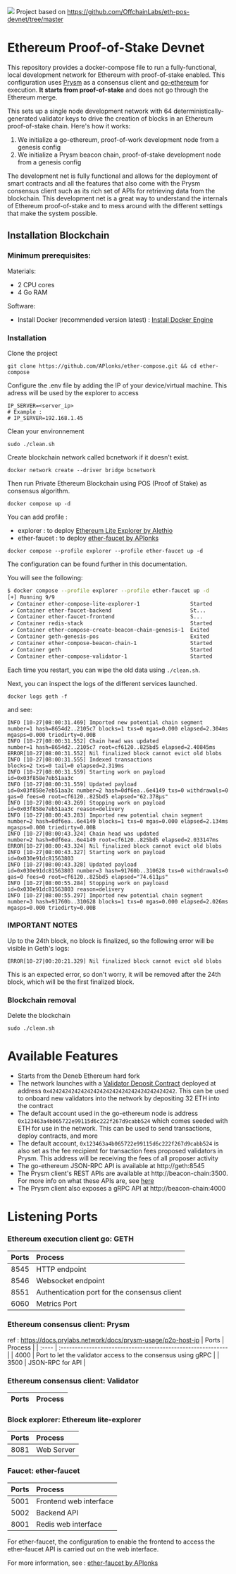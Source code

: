 ![](/images/Image_README_ether-compose.png)
Project based on https://github.com/OffchainLabs/eth-pos-devnet/tree/master

# Ethereum Proof-of-Stake Devnet

This repository provides a docker-compose file to run a fully-functional, local development network for Ethereum with proof-of-stake enabled. This configuration uses [Prysm](https://github.com/prysmaticlabs/prysm) as a consensus client and [go-ethereum](https://github.com/ethereum/go-ethereum) for execution. **It starts from proof-of-stake** and does not go through the Ethereum merge.

This sets up a single node development network with 64 deterministically-generated validator keys to drive the creation of blocks in an Ethereum proof-of-stake chain. Here's how it works:

1. We initialize a go-ethereum, proof-of-work development node from a genesis config
2. We initialize a Prysm beacon chain, proof-of-stake development node from a genesis config

The development net is fully functional and allows for the deployment of smart contracts and all the features that also come with the Prysm consensus client such as its rich set of APIs for retrieving data from the blockchain. This development net is a great way to understand the internals of Ethereum proof-of-stake and to mess around with the different settings that make the system possible.

## Installation Blockchain

### Minimum prerequisites:

Materials:
- 2 CPU cores
- 4 Go RAM

Software:
- Install Docker (recommended version latest) : [Install Docker Engine](https://docs.docker.com/engine/install/)

### Installation

Clone the project
```
git clone https://github.com/APlonks/ether-compose.git && cd ether-compose
```

Configure the .env file by adding the IP of your device/virtual machine.
This adress will be used by the explorer to access 
```
IP_SERVER=<server_ip>
# Example :
# IP_SERVER=192.168.1.45
```

Clean your environnement
```
sudo ./clean.sh
```

Create blockchain network called bcnetwork if it doesn't exist.
```
docker network create --driver bridge bcnetwork
```

Then run Private Ethereum Blockchain using POS (Proof of Stake) as consensus algorithm.
```
docker compose up -d
```

You can add profile : 
- explorer : to deploy [Ethereum Lite Explorer by Alethio](https://github.com/Alethio/ethereum-lite-explorer)
- ether-faucet : to deploy [ether-faucet by APlonks](https://github.com/APlonks/ether-faucet)
```
docker compose --profile explorer --profile ether-faucet up -d
```


The configuration can be found further in this documentation.

You will see the following:

```bash
$ docker compose --profile explorer --profile ether-faucet up -d
[+] Running 9/9
 ✔ Container ether-compose-lite-explorer-1                Started                                0.6s 
 ✔ Container ether-faucet-backend                         St...                                  0.5s 
 ✔ Container ether-faucet-frontend                        S...                                   0.5s 
 ✔ Container redis-stack                                  Started                                0.6s 
 ✔ Container ether-compose-create-beacon-chain-genesis-1  Exited                                 0.9s 
 ✔ Container geth-genesis-pos                             Exited                                 1.7s 
 ✔ Container ether-compose-beacon-chain-1                 Started                                1.2s 
 ✔ Container geth                                         Started                                1.9s 
 ✔ Container ether-compose-validator-1                    Started                                1.4s
```

Each time you restart, you can wipe the old data using `./clean.sh`.

Next, you can inspect the logs of the different services launched. 

```
docker logs geth -f
```

and see:

```
INFO [10-27|08:00:31.469] Imported new potential chain segment     number=1 hash=8654d2..2105c7 blocks=1 txs=0 mgas=0.000 elapsed=2.304ms     mgasps=0.000 triedirty=0.00B
INFO [10-27|08:00:31.552] Chain head was updated                   number=1 hash=8654d2..2105c7 root=cf6120..825bd5 elapsed=2.40845ms
ERROR[10-27|08:00:31.552] Nil finalized block cannot evict old blobs
INFO [10-27|08:00:31.555] Indexed transactions                     blocks=2 txs=0 tail=0 elapsed=2.319ms
INFO [10-27|08:00:31.559] Starting work on payload                 id=0x03f858e7eb51aa3c
INFO [10-27|08:00:31.559] Updated payload                          id=0x03f858e7eb51aa3c number=2 hash=0df6ea..6e4149 txs=0 withdrawals=0 gas=0 fees=0 root=cf6120..825bd5 elapsed="62.378µs"
INFO [10-27|08:00:43.269] Stopping work on payload                 id=0x03f858e7eb51aa3c reason=delivery
INFO [10-27|08:00:43.283] Imported new potential chain segment     number=2 hash=0df6ea..6e4149 blocks=1 txs=0 mgas=0.000 elapsed=2.134ms     mgasps=0.000 triedirty=0.00B
INFO [10-27|08:00:43.324] Chain head was updated                   number=2 hash=0df6ea..6e4149 root=cf6120..825bd5 elapsed=2.033147ms
ERROR[10-27|08:00:43.324] Nil finalized block cannot evict old blobs
INFO [10-27|08:00:43.327] Starting work on payload                 id=0x030e91dc81563803
INFO [10-27|08:00:43.328] Updated payload                          id=0x030e91dc81563803 number=3 hash=91760b..310628 txs=0 withdrawals=0 gas=0 fees=0 root=cf6120..825bd5 elapsed="74.611µs"
INFO [10-27|08:00:55.284] Stopping work on payloasd                 id=0x030e91dc81563803 reason=delivery
INFO [10-27|08:00:55.297] Imported new potential chain segment     number=3 hash=91760b..310628 blocks=1 txs=0 mgas=0.000 elapsed=2.026ms     mgasps=0.000 triedirty=0.00B
```

### IMPORTANT NOTES
Up to the 24th block, no block is finalized, so the following error will be visible in Geth's logs:
```log
ERROR[10-27|00:20:21.329] Nil finalized block cannot evict old blobs
```
This is an expected error, so don't worry, it will be removed after the 24th block, which will be the first finalized block.


### Blockchain removal
Delete the blockchain 
```
sudo ./clean.sh
```

# Available Features

- Starts from the Deneb Ethereum hard fork
- The network launches with a [Validator Deposit Contract](https://github.com/ethereum/consensus-specs/blob/dev/solidity_deposit_contract/deposit_contract.sol) deployed at address `0x4242424242424242424242424242424242424242`. This can be used to onboard new validators into the network by depositing 32 ETH into the contract
- The default account used in the go-ethereum node is address `0x123463a4b065722e99115d6c222f267d9cabb524` which comes seeded with ETH for use in the network. This can be used to send transactions, deploy contracts, and more
- The default account, `0x123463a4b065722e99115d6c222f267d9cabb524` is also set as the fee recipient for transaction fees proposed validators in Prysm. This address will be receiving the fees of all proposer activity
- The go-ethereum JSON-RPC API is available at http://geth:8545
- The Prysm client's REST APIs are available at http://beacon-chain:3500. For more info on what these APIs are, see [here](https://ethereum.github.io/beacon-APIs/)
- The Prysm client also exposes a gRPC API at http://beacon-chain:4000

# Listening Ports

### Ethereum execution client go: **GETH**
| Ports | Process                                      |
| :---- | :------------------------------------------- |
| 8545  | HTTP endpoint                                |
| 8546  | Websocket endpoint                           |
| 8551  | Authentication port for the consensus client |
| 6060  | Metrics Port                                 |

### Ethereum consensus client: **Prysm**
ref : https://docs.prylabs.network/docs/prysm-usage/p2p-host-ip
| Ports | Process                                                      |
| :---- | :----------------------------------------------------------- |
| 4000  | Port to let the validator access to the consensus using gRPC |
| 3500  | JSON-RPC for API                                             |


### Ethereum consensus client: **Validator**
| Ports | Process |
| :---- | :------ |


### Block explorer: **Ethereum lite-explorer**
| Ports | Process    |
| :---- | :--------- |
| 8081  | Web Server |

### Faucet: **ether-faucet**
| Ports | Process                |
| :---- | :--------------------- |
| 5001  | Frontend web interface |
| 5002  | Backend API            |
| 8001  | Redis web interface    |

For ether-faucet, the configuration to enable the frontend to access the ether-faucet API is carried out on the web interface. 

For more information, see : [ether-faucet by APlonks](https://github.com/APlonks/ether-faucet)